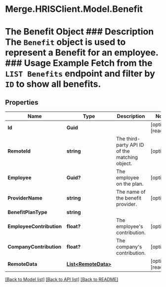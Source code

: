 # Merge.HRISClient.Model.Benefit
# The Benefit Object ### Description The `Benefit` object is used to represent a Benefit for an employee.  ### Usage Example Fetch from the `LIST Benefits` endpoint and filter by `ID` to show all benefits.

## Properties

Name | Type | Description | Notes
------------ | ------------- | ------------- | -------------
**Id** | **Guid** |  | [optional] [readonly] 
**RemoteId** | **string** | The third-party API ID of the matching object. | [optional] 
**Employee** | **Guid?** | The employee on the plan. | [optional] 
**ProviderName** | **string** | The name of the benefit provider. | [optional] 
**BenefitPlanType** | **string** |  | 
**EmployeeContribution** | **float?** | The employee&#39;s contribution. | [optional] 
**CompanyContribution** | **float?** | The company&#39;s contribution. | [optional] 
**RemoteData** | [**List&lt;RemoteData&gt;**](RemoteData.md) |  | [optional] [readonly] 

[[Back to Model list]](../README.md#documentation-for-models) [[Back to API list]](../README.md#documentation-for-api-endpoints) [[Back to README]](../README.md)

